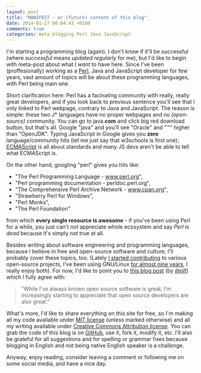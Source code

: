 ```yaml
---
layout: post
title: "MANIFEST - or (future) content of this blog"
date: 2014-01-27 00:04:43 +0100
comments: true
categories: meta blogging Perl Java JavaScript
---
```


I'm starting a programming blog (again). I don't know if it'll be successful (where _successful_ means _updated regularly_ for me), but I'd like to begin with meta-post about what I _want_ to have here. Since I've been (proffesionally) working as a [Perl](http://www.perl.org/), Java and JavaScript developer for few years, vast amount of topics will be about these programming languages, with Perl being main one.

Short clarification here: Perl has a facinating community with really, really great developers, and if you look back to previous sentence you'll see that I only linked to Perl webpage, contrary to Java and JavaScript. The reason is simple: <!-- more --> these two J* languages have no proper webpages and no _(open-source)_ community. You can go to java.**com** and click big red download button, but that's all. Google "java" and you'll see "Oracle" and "™" higher than "OpenJDK". Typing JavaScript in Google gives you **zero** language/community hits (let me just say that w3schools is first one); [ECMAScript](http://www.ecmascript.org/) is all about standards and many JS devs aren't be able to tell what ECMAScript is.

On the other hand, googling "perl" gives you hits like:

 - "The Perl Programming Language - www.perl.org",
 - "Perl programming documentation - perldoc.perl.org",
 - "The Comprehensive Perl Archive Network - www.cpan.org",
 - "Strawberry Perl for Windows",
 - "Perl Monks",
 - "The Perl Foundation"

from which **every single resource is awesome** - if you've been using Perl for a while, you just can't _not_ appreciate whole ecosystem and say _Perl is dead_ because it's simply not true at all.

Besides writing about software engineering and programming languages, because I believe in free and open-source software and culture, I'll probably cover these topics, too. (Lately [I started contributing](https://github.com/Xaerxess) to various open-source projects, I've been using GNU/Linux [for almost nine years](http://linuxcounter.net/user/407987.html), I really enjoy both). For now, I'd like to point you to [this blog post](http://pjf.id.au/ethics/2013/12/28/do-not-stifle-innovation.html) (by [@pjf](https://twitter.com/pjf)) which I fully agree with:

> "While I’ve always known open source software is great, I’m increasingly starting to appreciate that open source developers are also great."

What's more, I'd like to share everything on this site for free, so I'm making all my code available under [MIT license](http://opensource.org/licenses/MIT) (unless marked otherwise) and all my writing available under [Creative Commons Attribution license](https://creativecommons.org/licenses/by/3.0/). You can grab the code of this blog is on [GitHub](https://github.com/Xaerxess/xaerxess.github.io), use it, fork it, modify it, etc. I'll also be grateful for all suggestions and for spelling or grammar fixes because blogging in English and not being native English speaker is a challenge.

Anyway, enjoy reading, consider leaving a comment or following me on some social media, and have a nice day.
